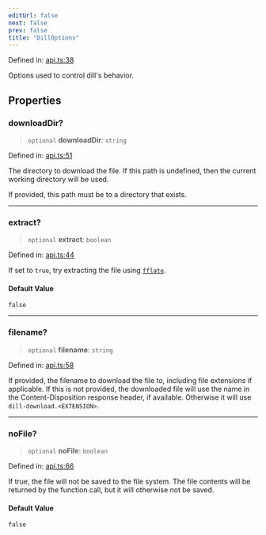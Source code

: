 ```yaml
---
editUrl: false
next: false
prev: false
title: "DillOptions"
---
```


Defined in: [api.ts:38](https://github.com/tylerbutler/tools-monorepo/blob/main/packages/dill/src/api.ts#L38)

Options used to control dill's behavior.

## Properties

### downloadDir?

> `optional` **downloadDir**: `string`

Defined in: [api.ts:51](https://github.com/tylerbutler/tools-monorepo/blob/main/packages/dill/src/api.ts#L51)

The directory to download the file. If this path is undefined, then the current working directory will be used.

If provided, this path must be to a directory that exists.

***

### extract?

> `optional` **extract**: `boolean`

Defined in: [api.ts:44](https://github.com/tylerbutler/tools-monorepo/blob/main/packages/dill/src/api.ts#L44)

If set to `true`, try extracting the file using [`fflate`](https://www.npmjs.com/package/fflate).

#### Default Value

`false`

***

### filename?

> `optional` **filename**: `string`

Defined in: [api.ts:58](https://github.com/tylerbutler/tools-monorepo/blob/main/packages/dill/src/api.ts#L58)

If provided, the filename to download the file to, including file extensions if applicable. If this is not
provided, the downloaded file will use the name in the Content-Disposition response header, if available. Otherwise
it will use `dill-download.<EXTENSION>`.

***

### noFile?

> `optional` **noFile**: `boolean`

Defined in: [api.ts:66](https://github.com/tylerbutler/tools-monorepo/blob/main/packages/dill/src/api.ts#L66)

If true, the file will not be saved to the file system. The file contents will be returned by the function call,
but it will otherwise not be saved.

#### Default Value

`false`
